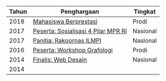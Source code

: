 | Tahun | Penghargaan | Tingkat |
|-|-|-|
| 2018 | [Mahasiswa Berprestasi](https://s25.postimg.org/shsyq8a6n/Scan352.jpg) | Prodi |
| 2017 | [Peserta: Sosialisasi 4 Pilar MPR RI](https://s25.postimg.org/5gcdkhi8v/Scan351.jpg) | Nasional |
| 2017 | [Panitia: Rakoornas ILMPI](https://s25.postimg.org/8afixx4zj/Scan355.jpg) | Nasional |
| 2016 | [Peserta: Workshop Grafologi](https://s25.postimg.org/k1z9eqwf3/gambar_0002.jpg) | Prodi |
| 2014 | [Finalis: Web Desain](https://s25.postimg.org/oal5eau9r/Desain_web.jpg) | Nasional |
| 2014 | 